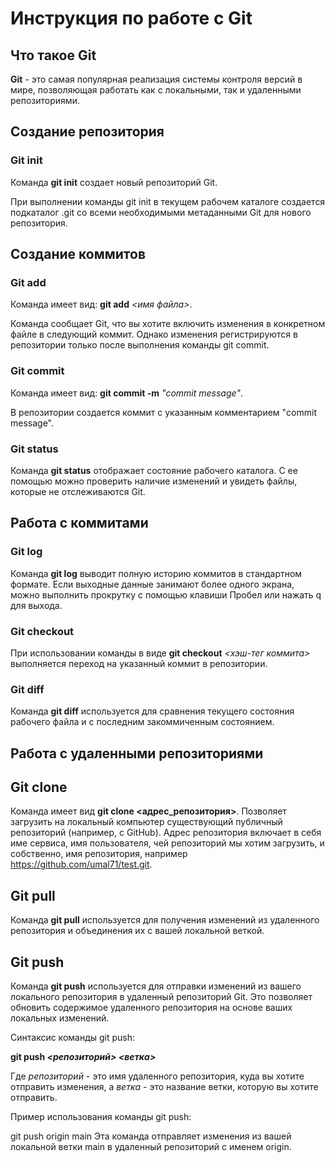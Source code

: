 # Инструкция по работе с Git

## Что такое Git

**Git** - это самая популярная реализация системы контроля версий в мире, позволяющая работать как с локальными, так и удаленными репозиториями. 

## Создание репозитория

### Git init

Команда **git init** создает новый репозиторий Git. 

При выполнении команды git init в текущем рабочем каталоге создается подкаталог .git со всеми необходимыми метаданными Git для нового репозитория. 

## Создание коммитов

### Git add

Команда имеет вид: **git add** *<имя файла>*.

Команда сообщает Git, что вы хотите включить изменения в конкретном файле в следующий коммит. Однако  изменения регистрируются в репозитории только после выполнения команды git commit.

### Git commit

Команда имеет вид: **git commit -m** *"commit message"*.

В репозитории создается коммит с указанным комментарием "commit message". 

### Git status

Команда **git status** отображает состояние рабочего каталога. С ее помощью можно проверить наличие изменений и увидеть файлы, которые не отслеживаются Git. 

## Работа с коммитами

### Git log

Команда **git log** выводит полную историю коммитов в стандартном формате. Если выходные данные занимают более одного экрана, можно выполнить прокрутку с помощью клавиши Пробел или нажать q для выхода.

### Git checkout

При использовании команды в виде **git checkout** *<хэш-тег коммита>* выполняется переход на указанный коммит в репозитории.

### Git diff

Команда **git diff** используется для сравнения текущего состояния рабочего файла и с последним закоммиченным состоянием.

## Работа с удаленными репозиториями

## Git clone

 Команда имеет вид **git clone <адрес_репозитория>**.
 Позволяет загрузить на локальный компьютер существующий публичный репозиторий (например, с GitHub).
 Адрес репозитория включает в себя име сервиса, имя пользователя, чей репозиторий мы хотим загрузить, и собственно, имя репозитория, например https://github.com/umal71/test.git.

 ## Git pull

 Команда **git pull** используется для получения изменений из удаленного репозитория и объединения их с вашей локальной веткой.

## Git push

 Команда **git push** используется для отправки изменений из вашего локального репозитория в удаленный репозиторий Git. Это позволяет обновить содержимое удаленного репозитория на основе ваших локальных изменений.

Синтаксис команды git push:

**git push *<репозиторий>* *<веткa>***

Где *репозиторий* - это имя удаленного репозитория, куда вы хотите отправить изменения, а *ветка* - это название ветки, которую вы хотите отправить.

Пример использования команды git push:

git push origin main
Эта команда отправляет изменения из вашей локальной ветки main в удаленный репозиторий с именем origin.